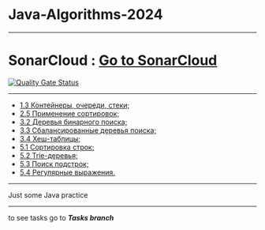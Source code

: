 # Java-Algorithms-2024
***
# SonarCloud : [Go to SonarCloud](https://sonarcloud.io/project/configuration/GitHubActions?id=Kostyanych2018_Java-Algorithms-2024)
[![Quality Gate Status](https://sonarcloud.io/api/project_badges/measure?project=Kostyanych2018_Java-Algorithms-2024&metric=alert_status)](https://sonarcloud.io/summary/new_code?id=Kostyanych2018_Java-Algorithms-2024)
***
- [1.3 Контейнеры, очереди, стеки;](https://github.com/Kostyanych2018/Java-Algorithms-2024/tree/Tasks/1.3.DataStructures)
- [2.5 Применение сортировок;](https://github.com/Kostyanych2018/Java-Algorithms-2024/tree/Tasks/2.5.ApplicationOfSorts)
- [3.2 Деревья бинарного поиска;](https://github.com/Kostyanych2018/Java-Algorithms-2024/tree/Tasks/3.2.BinarySearchTrees)
- [3.3 Сбалансированные деревья поиска;](https://github.com/Kostyanych2018/Java-Algorithms-2024/tree/Tasks/3.3.BalancedSearchTrees)
- [3.4 Хеш-таблицы;](https://github.com/Kostyanych2018/Java-Algorithms-2024/tree/Tasks/3.4.HashTables)
- [5.1 Сортировка строк;](https://github.com/Kostyanych2018/Java-Algorithms-2024/tree/5.2/5.1.SortingStrings)
- [5.2 Trie-деревья;](https://github.com/Kostyanych2018/Java-Algorithms-2024/tree/5.2/5.2.TrieTrees)
- [5.3 Поиск подстрок;](https://github.com/Kostyanych2018/Java-Algorithms-2024/tree/5.3/5.3.SubstringsSearching)
- [5.4 Регулярные выражения.](https://github.com/Kostyanych2018/Java-Algorithms-2024/tree/5.4/5.4.RegExprs)
***
Just some Java practice
***
to see tasks go to ***Tasks branch***
